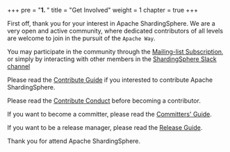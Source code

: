 +++
pre = "<b>1. </b>"
title = "Get Involved"
weight = 1
chapter = true
+++

First off, thank you for your interest in Apache ShardingSphere.
We are a very open and active community, where dedicated contributors of all levels are welcome to join in the pursuit of the `Apache Way`.

You may participate in the community through the [Mailing-list Subscription](/en/involved/subscribe/), or simply by interacting with other members in the [ShardingSphere Slack channel](https://app.slack.com/client/T026JKU2DPF/C026MLH7F34)

Please read the [Contribute Guide](/en/involved/contribute/) if you interested to contribute Apache ShardingSphere.

Please read the [Contribute Conduct](/en/involved/conduct/) before becoming a contributor.

If you want to become a committer, please read the [Committers' Guide](/en/involved/committer/).

If you want to be a release manager, please read the [Release Guide](/en/involved/release/).

Thank you for attend Apache ShardingSphere.
